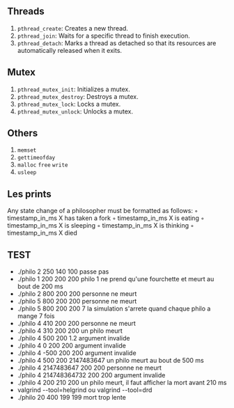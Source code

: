 ## Threads

1. `pthread_create`: Creates a new thread.
2. `pthread_join`: Waits for a specific thread to finish execution.
3. `pthread_detach`: Marks a thread as detached so that its resources are automatically released when it exits.

## Mutex

1. `pthread_mutex_init`: Initializes a mutex.
2. `pthread_mutex_destroy`: Destroys a mutex.
3. `pthread_mutex_lock`: Locks a mutex.
4. `pthread_mutex_unlock`: Unlocks a mutex.

## Others

1. `memset`
2. `gettimeofday`
3. `malloc` `free` `write`
4. `usleep`

## Les prints 

Any state change of a philosopher must be formatted as follows:
◦ timestamp_in_ms X has taken a fork
◦ timestamp_in_ms X is eating
◦ timestamp_in_ms X is sleeping
◦ timestamp_in_ms X is thinking
◦ timestamp_in_ms X died

## TEST

- ./philo 2 250 140 100 passe pas
- ./philo 1 200 200 200	philo 1 ne prend qu'une fourchette et meurt au bout de 200 ms
- ./philo 2 800 200 200	personne ne meurt
- ./philo 5 800 200 200	personne ne meurt
- ./philo 5 800 200 200 7 la simulation s'arrete quand chaque philo a mange 7 fois
- ./philo 4 410 200 200	personne ne meurt
- ./philo 4 310 200 200	un philo meurt
- ./philo 4 500 200 1.2	argument invalide
- ./philo 4 0 200 200	argument invalide
- ./philo 4 -500 200 200	argument invalide
- ./philo 4 500 200 2147483647	un philo meurt au bout de 500 ms
- ./philo 4 2147483647 200 200	personne ne meurt
- ./philo 4 214748364732 200 200	argument invalide
- ./philo 4 200 210 200	un philo meurt, il faut afficher la mort avant 210 ms
- valgrind --tool=helgrind ou valgrind --tool=drd
-  ./philo 20 400 199 199 mort trop lente
